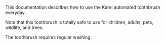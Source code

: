 This documentation describes how to use the Karel automated
toothbrush everyday.

Note that this toothbrush is totally safe to use for children,
adults, pets, wildlife, and trees.

The toothbrush requires regular washing.